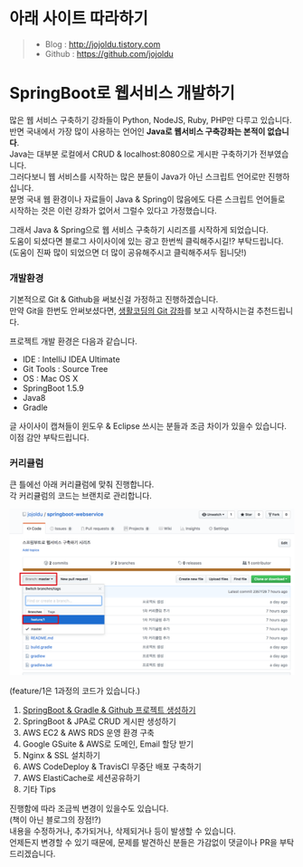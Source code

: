 # 아래 사이트 따라하기


> * Blog : http://jojoldu.tistory.com
> * Github : https://github.com/jojoldu



# SpringBoot로 웹서비스 개발하기

많은 웹 서비스 구축하기 강좌들이 Python, NodeJS, Ruby, PHP만 다루고 있습니다.  
반면 국내에서 가장 많이 사용하는 언어인 **Java로 웹서비스 구축강좌는 본적이 없습니다**.  
Java는 대부분 로컬에서 CRUD & localhost:8080으로 게시판 구축하기가 전부였습니다.  
그러다보니 웹 서비스를 시작하는 많은 분들이 Java가 아닌 스크립트 언어로만 진행하십니다.  
분명 국내 웹 환경이나 자료들이 Java & Spring이 많음에도 다른 스크립트 언어들로 시작하는 것은 이런 강좌가 없어서 그럴수 있다고 가정했습니다.  
  
그래서 Java & Spring으로 웹 서비스 구축하기 시리즈를 시작하게 되었습니다.  
도움이 되셨다면 블로그 사이사이에 있는 광고 한번씩 클릭해주시길!? 부탁드립니다.  
(도움이 진짜 많이 되었으면 더 많이 공유해주시고 클릭해주셔두 됩니닷!)  
  
### 개발환경

기본적으로 Git & Github을 써보신걸 가정하고 진행하겠습니다.  
만약 Git을 한번도 안써보셨다면, [생활코딩의 Git 강좌](https://opentutorials.org/course/1492)를 보고 시작하시는걸 추천드립니다.  
  
프로젝트 개발 환경은 다음과 같습니다.

* IDE : IntelliJ IDEA Ultimate
* Git Tools : Source Tree
* OS : Mac OS X
* SpringBoot 1.5.9
* Java8
* Gradle

글 사이사이 캡쳐들이 윈도우 & Eclipse 쓰시는 분들과 조금 차이가 있을수 있습니다.  
이점 감안 부탁드립니다.  

### 커리큘럼

큰 틀에선 아래 커리큘럼에 맞춰 진행합니다.  
각 커리큘럼의 코드는 브랜치로 관리합니다.  

![브랜치관리](./tutorial/images/브랜치관리.png)

(feature/1은 1과정의 코드가 있습니다.)  
  
1. [SpringBoot & Gradle & Github 프로젝트 생성하기](./tutorial/1_프로젝트생성.md)
2. SpringBoot & JPA로 CRUD 게시판 생성하기
3. AWS EC2 & AWS RDS 운영 환경 구축
4. Google GSuite & AWS로 도메인, Email 할당 받기
5. Nginx & SSL 설치하기
6. AWS CodeDeploy & TravisCI 무중단 배포 구축하기
7. AWS ElastiCache로 세션공유하기
8. 기타 Tips

진행함에 따라 조금씩 변경이 있을수도 있습니다.  
(책이 아닌 블로그의 장점!?)  
내용을 수정하거나, 추가되거나, 삭제되거나 등이 발생할 수 있습니다.  
언제든지 변경할 수 있기 때문에, 문제를 발견하신 분들은 가감없이 댓글이나 PR을 부탁드리겠습니다.  
